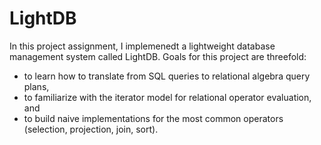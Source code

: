 # LightDB

In this project assignment, I implemenedt a lightweight database management system
called LightDB. Goals for this project are threefold:
* to learn how to translate from SQL queries to relational algebra query plans,
* to familiarize with the iterator model for relational operator evaluation, and
* to build naive implementations for the most common operators (selection, projection, join, sort).
